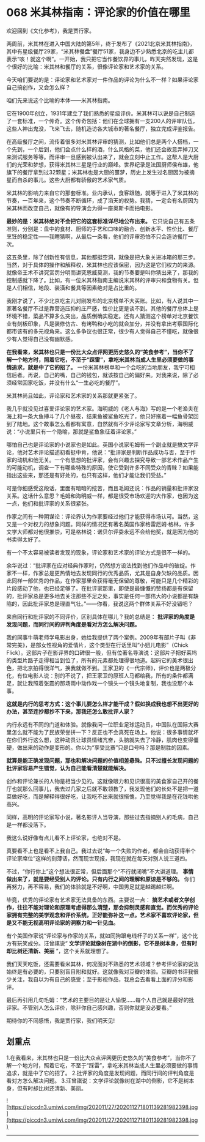 # 068 米其林指南：评论家的价值在哪里

欢迎回到《文化参考》，我是贾行家。

两周前，米其林在进入中国大陆的第5年，终于发布了《2021北京米其林指南》，其中有星级餐厅29家，“米其林餐盘”餐厅51家，我身边不少熟悉北京的吃主儿都表示“咳！就这个啊”。一开始，我只把它当作餐饮界的事儿，昨天突然发现，这是个很好的比喻：米其林和餐厅的关系，很像评论家和艺术家的关系。

今天咱们要说的是：评论家和艺术家对一件作品的评论为什么不一样？如果评论家自己搞创作，又会怎么样？

咱们先来说这个比喻的本体——米其林指南。

它在1900年创立，1931年建立了我们熟悉的星级评价。米其林可以说是自己制造了一套标准，一个传奇。这个传奇包括：他们在全球拥有一支200人的评审队伍，这些人神出鬼没，飞来飞去，随机造访各大城市的著名餐厅，独立完成评鉴报告。

在高级餐厅之间，流传着很多对米其林评审的猜测，比如他们总是两个人搭档，一个先到，一个后到，他们会点什么样的酒，什么风格的菜，他们还会故意弄掉刀叉来测试服务等等。而评审一旦感到被认出来了，就会立刻中止工作。这帮人是大厨们的光荣和梦想，获得米其林三星是行业的巅峰。世界纪录是法国厨师侯布雄，他旗下的餐厅拿到过32颗星；米其林也是大厨的噩梦，历史上发生过名厨因为被摘星而自杀的事儿。这些大厨都有骄傲的艺术家气质。

米其林的影响力来自它的那套标准。业内承认，食客跟随，就等于进入了米其林的节奏，一百年来，这个节奏不断循环，成了滔天的权势。我猜，一定会有名厨因为米其林而改变自己，就像有的导演会为得一座奥斯卡而拍电影。

 **最妙的是：米其林绝对不会把它的这套标准详尽地公布出来。** 它只说自己有五条准则，分别是：盘中的食材、厨师的手艺和口味的融合、创新水平、性价比、餐厅烹饪的稳定性——我瞎猜啊，从最后一条看，他们的评审恐怕不只会造访餐厅一次。

这五条里，除了创新性有信息，其他都挺空洞，就像是把大象关进冰箱的那三步。当然，对于具体的操作和解释权，米其林也应该保密，因为这是它们权力的来源。就像帝王术不讲究赏罚分明而讲究恩威莫测，我的节奏要是叫你猜出来了，那我的控制感就下降了。比如，有一位米其林指南主编说米其林的评审只和食物有关。但是人们相信，地段、装潢和餐具等因素绝对是占比重的。

我刚才说了，不少北京吃主儿对刚发布的北京榜单不大买账。比如，有人说其中一家著名餐厅不过是靠营造压抑的庄严感，性价比更是谈不到。其他的餐厅总体上是环境不错，菜品不算多么突出，品质倒确实稳定。还有人猜测这个榜单对北京餐饮业有刻板印象，凡是装修仿古、有烤鸭和小吃的就会加分，并没有拿出考察国际化都市该有的多元视角来。这么多争议也很正常，很少有人觉得自己不懂吃，就像很少有人觉得自己没有幽默感。

 **在我看来，米其林也只是一份比大众点评网更历史悠久的“美食参考”，当你不了解一个地方时，照着它吃，不至于“踩雷”，拿吃米其林当成人生里必须要做的事情追求，就是中了它的招了。** 一份米其林榜单和一个会吃的当地朋友，我宁可相信后者。再说，自己的嘴，自己的钱包，就该按自己的偏好来。对我来说，除了必须经常回家吃饭，并没有什么“一生必吃的餐厅”。

米其林尚且如此，评论家和艺术家的关系那就更紧张了。

我几乎就没见过喜爱评论家的艺术家。海明威的《老人与海》写的是一个老渔夫在海上和一条大鱼搏斗了几个昼夜，结果鱼被鲨鱼吃光了，他只好拖着一幅鱼骨架回到了陆地。这个故事怎么看都有寓意，自然就有不少评论家写文章分析，海明威说：“小说里只有一个隐喻，那就是鲨鱼象征着评论家。”

哪怕自己也是评论家的小说家也是如此。英国小说家毛姆有一个副业就是搞文学评论，他对艺术评论描述初看挺中肯，他说：“批评家是判断作品成功与否，至于作家的动机和他无关。一个有思想的批评家，会有兴趣去探究导致一部艺术作品产生的可能动机，调查一下有哪些特殊的原因，使它受到许多不同受众的青睐？如果能指出这些来，那还是有好处的，也只有这样，他们才能让我们受益。”

可是你细感受这段话，里面有暗暗的挖苦，而且毛姆还说：作品的销量和批评家没关系。这话什么意思？毛姆和海明威一样，都是很受市场欢迎的大作家，也因为这一点，他们和批评家的关系很紧张。

作家之间有一种阴谋论：评论界认为作家要经过他们才能获得市场认可。当然，这又是一个对权力的想象问题。同样的情况还有著名英国作家格雷厄姆·格林，许多文学大师都对他很推崇，可是格林说：诺贝尔评委永远不会给他奖，就是因为他的书卖得太好了。

有一个不太容易被读者发现的现象，评论家和艺术家的评论方式是很不一样的。

余华说过：“批评家在应对经典作家时，仍然想方设法找到他们作品中的破绽。作家不一样，作家总是更热情地去发现同行的优秀品质，尤其是自身欠缺的品质。因此同样一部优秀的作品，在作家那里会获得毫无保留的尊敬，可能只是几个精彩的片段感动了他，也已经足够了。在批评家那里，即使是最慷慨的赞扬都是有保留的，批评家总是更多地去关注那些不足之处，事实是任何一部伟大的小说都是有缺陷的，因此批评家总是理直气壮。”——你看，我说这两个群体关系不好没错吧？

来自同行和批评家的不同评价，区别具体在哪儿？我的总结是： **批评家的角度是发现问题，而同行间的评判角度是看对方怎么解决问题。**

我的同事牛萌老师学电影出身，她给我提供了两个案例。2009年有部片子叫《非常完美》，是部女性视角的爱情片，这个类型在行话里叫“小妞儿电影”（Chick Flick）。这部片子在影评界的口碑很一般，但有位著名导演说：这部片子把好莱坞的类型片路子走得相当到位了，所有的元素都处理得很地道。起码它的美术很出色，把北京拍得很洋气，换我就做不到。王家卫的《一代宗师》，评价也是两极分化，有位电影人说：别的不说了，把王家卫的原班人马都给我，所有的条件都满足，就让我照着张震的那场雨中动作戏一个镜头一个镜头地复制，我也没那个本事。

 **这就是内行的思考方式：这个事儿要怎么样才能干成？假如换成我也想不出更好的办法，甚至连抄都抄不下来，那我还怎么敢批评人家？**

内行永远有不同的门道和体验。就像我问一位职业足球运动员，中国队在国际大赛里怎么就不能为了民族荣誉拼一下？反正也不会真死在场上。他说：很多事情就坏在你们外行这么想，这种动员让球员情绪亢奋，头脑就失去了冷静，肌肉也变得僵硬，做出来的动作是变形的。你以为“享受比赛”只是口号吗？那是制胜的因素。

 **就算是能正确发现问题，那也和解决问题的价值相差悬殊。只不过擅长发现问题的批评家容易产生错觉，认为自己能看清楚就能解决。**

创作和评论兼长的人物是相当少见的。这就像眼力和见识很高的美食家自己开的餐厅也就那么回事儿，我去过几家之后就不敢领教了，我发现他们的长处不是把一道菜做好吃，而是解释得很好吃，让我吃不出来就很惭愧，乃至觉得我是在花钱哄他高兴。

同样，高明的评论家写小说，著名影评人当导演，那些过去指摘别人的毛病，自己是一样都没落下。

我这么说好像有点儿看不上评论家，也绝对不是。

真要看不上也是看不上我自己。我过去说“每一个失败的作者，都会自动获得半个评论家席位”这样的刻薄话，然而现世现报，我现在就在每天对别人说三道四。

不过，“你行你上”这个想法很正常，但后面那个“不行就闭嘴”不大讲道理。 **事情做出来了，就是要经受别人的评论。只有内行之间的理解和原谅是不够的。** 你们再努力，再不容易，我们的体验就是不好啊，中国男足就是越踢越烂啊。

毕竟，优秀的评论家有艺术家无法具备的东西。主要说一点： **搞艺术或者文学创作，往往不能对理论和原理考虑得那么清楚，那会抑制灵感和直觉。而优秀的评论家拥有完整的美学观念和评价系统，正好能弥补这一点。艺术家不喜欢评论家，但是又不能无视高明评论家的洞察力和一针见血。**

有个美国作家说“评论家与作家的关系，就如同狗跟电线杆子的关系一样”，这个比方有玩笑成分。汪曾祺说“ **文学评论就像树在湖中的倒影，它不是树本身，但有时却比树还清新、美丽** ”，这个关系就理想了。

我们天天吃饭，还需要看米其林，何况面对不熟悉的艺术领域？参考评论家的说法始终是有必要的，只要别盲目附和就好。这就像我对豆瓣的体验。豆瓣的书评我很少关注，我自以为有自己的感受；至于影视作品，我总会去看看上面的评分和影评。

最后再引用几句毛姆：“艺术的主要目的是让人愉悦……每个人自己就是最好的批评家。不管别人怎么评价，除非你自己感兴趣，否则你就是没必要看。”

期待你的不同感悟，我是贾行家，我们明天见!

## 划重点

1.在我看来，米其林也只是一份比大众点评网更历史悠久的“美食参考”，当你不了解一个地方时，照着它吃，不至于“踩雷”，拿吃米其林当成人生里必须要做的事情追求，就是中了它的招了。
2.批评家的角度是发现问题，而同行间的评判角度是看对方怎么解决问题。
3.汪曾祺说：文学评论就像树在湖中的倒影，它不是树本身，但有时却比树还清新、美丽。

![https://piccdn3.umiwi.com/img/202011/27/202011271801139281982398.jpg](https://piccdn3.umiwi.com/img/202011/27/202011271801139281982398.jpg)

---
